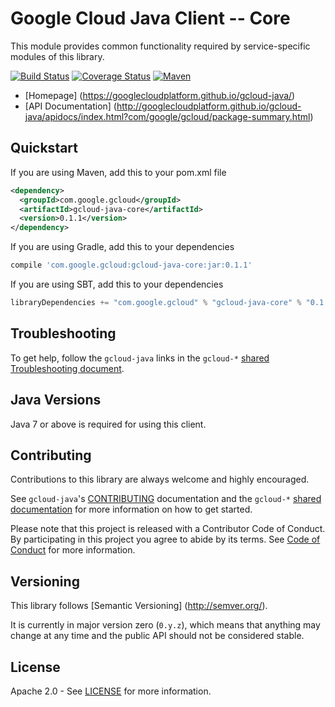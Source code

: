 Google Cloud Java Client -- Core
=========================================

This module provides common functionality required by service-specific modules of this library.

[![Build Status](https://travis-ci.org/GoogleCloudPlatform/gcloud-java.svg?branch=master)](https://travis-ci.org/GoogleCloudPlatform/gcloud-java)
[![Coverage Status](https://coveralls.io/repos/GoogleCloudPlatform/gcloud-java/badge.svg?branch=master)](https://coveralls.io/r/GoogleCloudPlatform/gcloud-java?branch=master)
[![Maven](https://img.shields.io/maven-central/v/com.google.gcloud/gcloud-java-core.svg)](https://img.shields.io/maven-central/v/com.google.gcloud/gcloud-java-core.svg)

-  [Homepage] (https://googlecloudplatform.github.io/gcloud-java/)
-  [API Documentation] (http://googlecloudplatform.github.io/gcloud-java/apidocs/index.html?com/google/gcloud/package-summary.html)

Quickstart
----------
If you are using Maven, add this to your pom.xml file
```xml
<dependency>
  <groupId>com.google.gcloud</groupId>
  <artifactId>gcloud-java-core</artifactId>
  <version>0.1.1</version>
</dependency>
```
If you are using Gradle, add this to your dependencies
```Groovy
compile 'com.google.gcloud:gcloud-java-core:jar:0.1.1'
```
If you are using SBT, add this to your dependencies
```Scala
libraryDependencies += "com.google.gcloud" % "gcloud-java-core" % "0.1.1"
```

Troubleshooting
---------------

To get help, follow the `gcloud-java` links in the `gcloud-*` [shared Troubleshooting document](https://github.com/GoogleCloudPlatform/gcloud-common/blob/master/troubleshooting/readme.md#troubleshooting).

Java Versions
-------------

Java 7 or above is required for using this client.

Contributing
------------

Contributions to this library are always welcome and highly encouraged.

See `gcloud-java`'s [CONTRIBUTING] documentation and the `gcloud-*` [shared documentation](https://github.com/GoogleCloudPlatform/gcloud-common/blob/master/contributing/readme.md#how-to-contribute-to-gcloud) for more information on how to get started.

Please note that this project is released with a Contributor Code of Conduct. By participating in this project you agree to abide by its terms. See [Code of Conduct][code-of-conduct] for more information.

Versioning
----------

This library follows [Semantic Versioning] (http://semver.org/).

It is currently in major version zero (``0.y.z``), which means that anything
may change at any time and the public API should not be considered
stable.

License
-------

Apache 2.0 - See [LICENSE] for more information.


[CONTRIBUTING]:https://github.com/GoogleCloudPlatform/gcloud-java/blob/master/CONTRIBUTING.md
[code-of-conduct]:https://github.com/GoogleCloudPlatform/gcloud-java/blob/master/CODE_OF_CONDUCT.md#contributor-code-of-conduct
[LICENSE]: https://github.com/GoogleCloudPlatform/gcloud-java/blob/master/LICENSE
[cloud-platform]: https://cloud.google.com/
